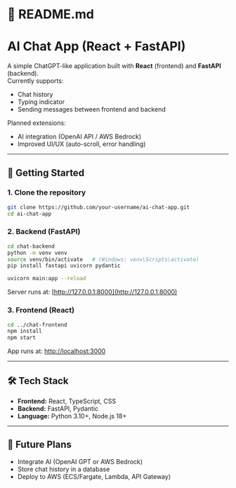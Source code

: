 
# 📄 README.md


# AI Chat App (React + FastAPI)

A simple ChatGPT-like application built with **React** (frontend) and **FastAPI** (backend).  
Currently supports:
- Chat history
- Typing indicator
- Sending messages between frontend and backend

Planned extensions:
- AI integration (OpenAI API / AWS Bedrock)
- Improved UI/UX (auto-scroll, error handling)

---

## 🚀 Getting Started

### 1. Clone the repository
```bash
git clone https://github.com/your-username/ai-chat-app.git
cd ai-chat-app
````

### 2. Backend (FastAPI)

```bash
cd chat-backend
python -m venv venv
source venv/bin/activate   # (Windows: venv\Scripts\activate)
pip install fastapi uvicorn pydantic

uvicorn main:app --reload
```

Server runs at: [http://127.0.0.1:8000](http://127.0.0.1:8000)

### 3. Frontend (React)

```bash
cd ../chat-frontend
npm install
npm start
```

App runs at: [http://localhost:3000](http://localhost:3000)

---

## 🛠 Tech Stack

* **Frontend:** React, TypeScript, CSS
* **Backend:** FastAPI, Pydantic
* **Language:** Python 3.10+, Node.js 18+

---

## 📌 Future Plans

* Integrate AI (OpenAI GPT or AWS Bedrock)
* Store chat history in a database
* Deploy to AWS (ECS/Fargate, Lambda, API Gateway)


